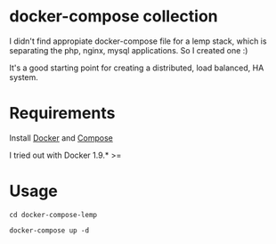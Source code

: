 # docker-compose collection
I didn't find appropiate docker-compose file for a lemp stack, which is separating the php, nginx, mysql applications.
So I created one :)

It's a good starting point for creating a distributed, load balanced, HA system.

# Requirements

Install [Docker](https://www.docker.io/) and [Compose](http://docs.docker.com/compose/install/)

I tried out with Docker 1.9.* >=

# Usage

`cd docker-compose-lemp`

`docker-compose up -d`
